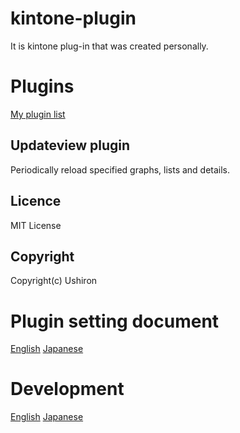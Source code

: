 # kintone-plugin
It is kintone plug-in that was created personally.

# Plugins
[My plugin list](https://github.com/ushiront/mykintone-plugin/tree/master/plugins)
## Updateview plugin
Periodically reload specified graphs, lists and details.

## Licence
MIT License

## Copyright
Copyright(c) Ushiron

# Plugin setting document
[English](https://help.cybozu.com/en/k/admin/plugin.html)
[Japanese](https://help.cybozu.com/ja/k/admin/plugin.html)

# Development 
[English](https://developer.kintone.io/hc/en-us/articles/212495268/)
[Japanese](https://cybozudev.zendesk.com/hc/ja/categories/200219390)
